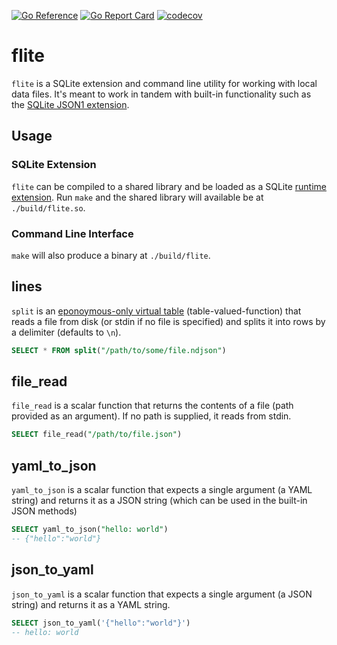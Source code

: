 [![Go Reference](https://pkg.go.dev/badge/github.com/augmentable-dev/flite.svg)](https://pkg.go.dev/github.com/augmentable-dev/flite)
[![Go Report Card](https://goreportcard.com/badge/github.com/augmentable-dev/flite)](https://goreportcard.com/report/github.com/augmentable-dev/flite)
[![codecov](https://codecov.io/gh/augmentable-dev/flite/branch/main/graph/badge.svg?token=ZLISOQV2WV)](https://codecov.io/gh/augmentable-dev/flite)

# flite

`flite` is a SQLite extension and command line utility for working with local data files.
It's meant to work in tandem with built-in functionality such as the [SQLite JSON1 extension](https://www.sqlite.org/json1.html).

## Usage

### SQLite Extension

`flite` can be compiled to a shared library and be loaded as a SQLite [runtime extension](https://sqlite.org/loadext.html).
Run `make` and the shared library will available be at `./build/flite.so`.

### Command Line Interface

`make` will also produce a binary at `./build/flite`.

## lines

`split` is an [eponoymous-only virtual table](https://www.sqlite.org/vtab.html#eponymous_only_virtual_tables) (table-valued-function) that reads a file from disk (or stdin if no file is specified) and splits it into rows by a delimiter (defaults to `\n`).

```sql
SELECT * FROM split("/path/to/some/file.ndjson")
```

## file_read

`file_read` is a scalar function that returns the contents of a file (path provided as an argument).
If no path is supplied, it reads from stdin.

```sql
SELECT file_read("/path/to/file.json")
```

## yaml_to_json

`yaml_to_json` is a scalar function that expects a single argument (a YAML string) and returns it as a JSON string (which can be used in the built-in JSON methods)

```sql
SELECT yaml_to_json("hello: world")
-- {"hello":"world"}
```

## json_to_yaml

`json_to_yaml` is a scalar function that expects a single argument (a JSON string) and returns it as a YAML string.

```sql
SELECT json_to_yaml('{"hello":"world"}')
-- hello: world
```
